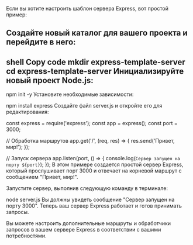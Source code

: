 Если вы хотите настроить шаблон сервера Express, вот простой пример:

Создайте новый каталог для вашего проекта и перейдите в него:
---------------------------------------------------------------------
shell
Copy code
mkdir express-template-server
cd express-template-server
Инициализируйте новый проект Node.js:
---------------------------------------------------------------------

npm init -y
Установите необходимые зависимости:


npm install express
Создайте файл server.js и откройте его для редактирования:


const express = require('express');
const app = express();
const port = 3000;

// Обработка маршрутов
app.get('/', (req, res) => {
  res.send('Привет, мир!');
});

// Запуск сервера
app.listen(port, () => {
  console.log(`Сервер запущен на порту ${port}`);
});
В этом примере создается простой сервер Express, который прослушивает порт 3000 и отвечает на корневой маршрут с сообщением "Привет, мир!".

Запустите сервер, выполнив следующую команду в терминале:


node server.js
Вы должны увидеть сообщение "Сервер запущен на порту 3000". Теперь ваш сервер Express работает и готов принимать запросы.

Вы можете настроить дополнительные маршруты и обработчики запросов в вашем сервере Express в соответствии с вашими потребностями.
